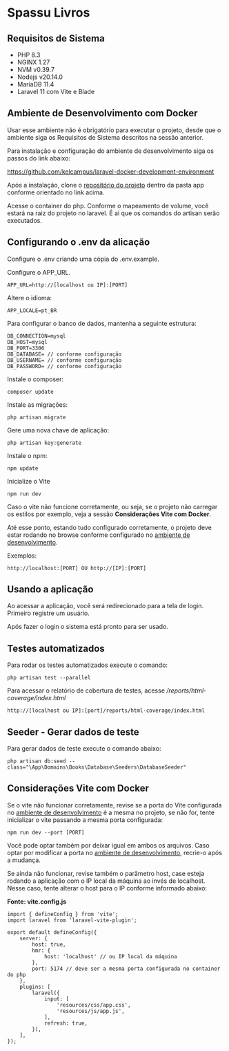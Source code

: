 # Spassu Livros

## Requisitos de Sistema

- PHP 8.3
- NGINX 1.27
- NVM v0.39.7
- Nodejs v20.14.0
- MariaDB 11.4 
- Laravel 11 com Vite e Blade

## Ambiente de Desenvolvimento com Docker

Usar esse ambiente não é obrigatório para executar o projeto, desde que o ambiente siga os Requisitos de Sistema descritos na sessão anterior.

Para instalação e configuração do ambiente de desenvolvimento siga os passos do link abaixo:

https://github.com/kelcampus/laravel-docker-development-environment

Após a instalação, clone o [repositório do projeto](https://github.com/kelcampus/spassu-livros) dentro da pasta app conforme orientado no link acima.

Acesse o container do php. Conforme o mapeamento de volume, você estará na raiz do projeto no laravel. É ai que os comandos do artisan serão executados.

## Configurando o .env da alicação

Configure o .env criando uma cópia do .env.example.

Configure o APP_URL.

    APP_URL=http://[localhost ou IP]:[PORT]

Altere o idioma:

    APP_LOCALE=pt_BR

Para configurar o banco de dados, mantenha a seguinte estrutura:

    DB_CONNECTION=mysql
    DB_HOST=mysql
    DB_PORT=3306
    DB_DATABASE= // conforme configuração
    DB_USERNAME= // conforme configuração
    DB_PASSWORD= // conforme configuração

Instale o composer: 

    composer update

Instale as migrações:

    php artisan migrate

Gere uma nova chave de aplicação:
    
    php artisan key:generate

Instale o npm:

    npm update

Inicialize o Vite 

    npm run dev 

Caso o vite não funcione corretamente, ou seja, se o projeto não carregar os estilos por exemplo, veja a sessão **Considerações Vite com Docker**.

Até esse ponto, estando tudo configurado corretamente, o projeto deve estar rodando no browse conforme configurado no [ambiente de desenvolvimento](https://github.com/kelcampus/laravel-docker-development-environment).

Exemplos:

    http://localhost:[PORT] OU http://[IP]:[PORT]

## Usando a aplicação 

Ao acessar a aplicação, você será redirecionado para a tela de login.
Primeiro registre um usuário.

Após fazer o login o sistema está pronto para ser usado.

## Testes automatizados

Para rodar os testes automatizados execute o comando:

    php artisan test --parallel

Para acessar o relatório de cobertura de testes, acesse */reports/html-coverage/index.html*

    http://[localhost ou IP]:[port]/reports/html-coverage/index.html

## Seeder - Gerar dados de teste

Para gerar dados de teste execute o comando abaixo:

    php artisan db:seed --class="\App\Domains\Books\Database\Seeders\DatabaseSeeder"

## Considerações Vite com Docker 

Se o vite não funcionar corretamente, revise se a porta do Vite configurada no [ambiente de desenvolvimento](https://github.com/kelcampus/laravel-docker-development-environment) é a mesma no projeto, se não for, tente inicializar o vite passando a mesma porta configurada:

    npm run dev --port [PORT]

Você pode optar também por deixar igual em ambos os arquivos. Caso optar por modificar a porta no [ambiente de desenvolvimento](https://github.com/kelcampus/laravel-docker-development-environment), recrie-o após a mudança.    

Se ainda não funcionar, revise também o parâmetro host, case esteja rodando a aplicação com o IP local da máquina ao invés de localhost. Nesse caso, tente alterar o host para o IP conforme informado abaixo:

**Fonte: vite.config.js**

    import { defineConfig } from 'vite';
    import laravel from 'laravel-vite-plugin';

    export default defineConfig({
        server: { 
            host: true,
            hmr: {
                host: 'localhost' // ou IP local da máquina
            },
            port: 5174 // deve ser a mesma porta configurada no container do php
        },
        plugins: [
            laravel({
                input: [
                    'resources/css/app.css',
                    'resources/js/app.js',
                ],
                refresh: true,
            }),
        ],
    });
